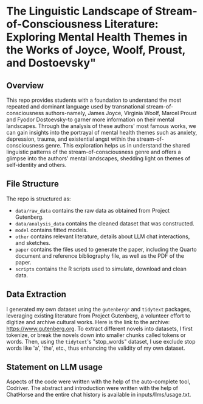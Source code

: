 # The Linguistic Landscape of Stream-of-Consciousness Literature: Exploring Mental Health Themes in the Works of Joyce, Woolf, Proust, and Dostoevsky"

## Overview

This repo provides students with a foundation to understand the most repeated and dominant language used by transnational stream-of-consciousness authors-namely, James Joyce, Virginia Woolf, Marcel Proust and Fyodor Dostoevsky-to garner more information on their mental landscapes. Through the analysis of these authors' most famous works, we can gain insights into the portrayal of mental health themes such as anxiety, depression, trauma, and existential angst within the stream-of-consciousness genre. This exploration helps us in understand the shared linguistic patterns of the stream-of-consciousness genre and offers a glimpse into the authors' mental landscapes, shedding light on themes of self-identity and others.

## File Structure

The repo is structured as:

-   `data/raw_data` contains the raw data as obtained from Project Gutenberg.
-   `data/analysis_data` contains the cleaned dataset that was constructed.
-   `model` contains fitted models. 
-   `other` contains relevant literature, details about LLM chat interactions, and sketches.
-   `paper` contains the files used to generate the paper, including the Quarto document and reference bibliography file, as well as the PDF of the paper. 
-   `scripts` contains the R scripts used to simulate, download and clean data.

## Data Extraction

I generated my own dataset using the `gutenbergr` and `tidytext` packages, leveraging existing literature from Project Gutenberg, a volunteer effort to digitize and archive cultural works. Here is the link to the archive: https://www.gutenberg.org. To extract different novels into datasets, I first tokenize, or break the novels down into smaller chunks called tokens or words. Then, using the `tidytext`'s "stop_words" dataset, I use exclude stop words like 'a', 'the', etc., thus enhancing the validity of my own dataset.

## Statement on LLM usage

Aspects of the code were written with the help of the auto-complete tool, Codriver. The abstract and introduction were written with the help of ChatHorse and the entire chat history is available in inputs/llms/usage.txt.
